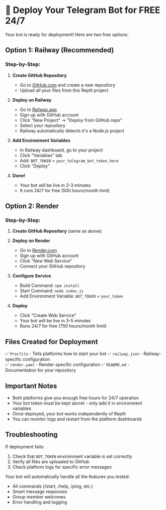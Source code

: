 # 🚀 Deploy Your Telegram Bot for FREE 24/7

Your bot is ready for deployment! Here are two free options:

## Option 1: Railway (Recommended)

### Step-by-Step:
1. **Create GitHub Repository**
   - Go to [GitHub.com](https://github.com) and create a new repository
   - Upload all your files from this Replit project

2. **Deploy on Railway**
   - Go to [Railway.app](https://railway.app)
   - Sign up with GitHub account
   - Click "New Project" → "Deploy from GitHub repo"
   - Select your repository
   - Railway automatically detects it's a Node.js project

3. **Add Environment Variables**
   - In Railway dashboard, go to your project
   - Click "Variables" tab
   - Add: `BOT_TOKEN` = `your_telegram_bot_token_here`
   - Click "Deploy"

4. **Done!**
   - Your bot will be live in 2-3 minutes
   - It runs 24/7 for free (500 hours/month limit)

## Option 2: Render

### Step-by-Step:
1. **Create GitHub Repository** (same as above)

2. **Deploy on Render**
   - Go to [Render.com](https://render.com)
   - Sign up with GitHub account  
   - Click "New Web Service"
   - Connect your GitHub repository

3. **Configure Service**
   - Build Command: `npm install`
   - Start Command: `node index.js`
   - Add Environment Variable: `BOT_TOKEN` = `your_token`

4. **Deploy**
   - Click "Create Web Service"
   - Your bot will be live in 3-5 minutes
   - Runs 24/7 for free (750 hours/month limit)

## Files Created for Deployment

✅ `Procfile` - Tells platforms how to start your bot
✅ `railway.json` - Railway-specific configuration  
✅ `render.yaml` - Render-specific configuration
✅ `README.md` - Documentation for your repository

## Important Notes

- Both platforms give you enough free hours for 24/7 operation
- Your bot token must be kept secret - only add it in environment variables
- Once deployed, your bot works independently of Replit
- You can monitor logs and restart from the platform dashboards

## Troubleshooting

If deployment fails:
1. Check that `BOT_TOKEN` environment variable is set correctly
2. Verify all files are uploaded to GitHub
3. Check platform logs for specific error messages

Your bot will automatically handle all the features you tested:
- All commands (/start, /help, /ping, etc.)
- Smart message responses
- Group member welcomes
- Error handling and logging
